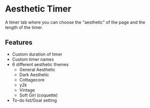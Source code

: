 # Aesthetic Timer
A timer tab where you can choose the "aesthetic" of the page and the length of the timer.

## Features
- Custom duration of timer
- Custom timer names
- 6 different aesthetic themes
    - General Aesthetic
    - Dark Aesthetic
    - Cottagecore
    - y2k
    - Vintage
    - Soft Girl (coquette)
- To-do list/Goal setting
